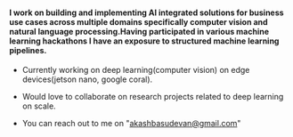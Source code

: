 #### I work on building and implementing AI integrated solutions for business use cases across multiple domains specifically computer vision and natural language processing.Having participated in various machine learning hackathons I have an exposure to structured machine learning pipelines. 

- Currently working on deep learning(computer vision) on edge devices(jetson nano, google coral).

- Would love to collaborate on research projects related to deep learning on scale.

- You can reach out to me on "akashbasudevan@gmail.com"

<!--
**zerocool95/zerocool95** is a ✨ _special_ ✨ repository because its `README.md` (this file) appears on your GitHub profile.

Here are some ideas to get you started:

- 🔭 I’m currently working on ...
- 🌱 I’m currently learning ...
- 👯 I’m looking to collaborate on ...
- 🤔 I’m looking for help with ...
- 💬 Ask me about ...
- 📫 How to reach me: ...
- 😄 Pronouns: ...
- ⚡ Fun fact: ...
-->
